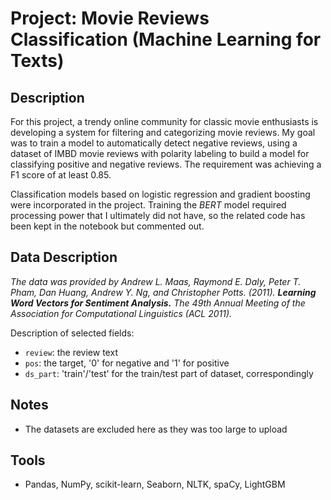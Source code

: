 # Project: Movie Reviews Classification (Machine Learning for Texts)

## Description

For this project, a trendy online community for classic movie enthusiasts is developing a system for filtering and categorizing movie reviews. My goal was to train a model to automatically detect negative reviews, using a dataset of IMBD movie reviews with polarity labeling to build a model for classifying positive and negative reviews. The requirement was achieving a F1 score of at least 0.85.

Classification models based on logistic regression and gradient boosting were incorporated in the project. Training the *BERT* model required processing power that I ultimately did not have, so the related code has been kept in the notebook but commented out.

## Data Description

_The data was provided by Andrew L. Maas, Raymond E. Daly, Peter T. Pham, Dan Huang, Andrew Y. Ng, and Christopher Potts. (2011). **Learning Word Vectors for Sentiment Analysis.** The 49th Annual Meeting of the Association for Computational Linguistics (ACL 2011)._

Description of selected fields:

* `review`: the review text
* `pos`: the target, '0' for negative and '1' for positive
* `ds_part`: 'train'/'test' for the train/test part of dataset, correspondingly

## Notes

* The datasets are excluded here as they was too large to upload

## Tools

* Pandas, NumPy, scikit-learn, Seaborn, NLTK, spaCy, LightGBM
